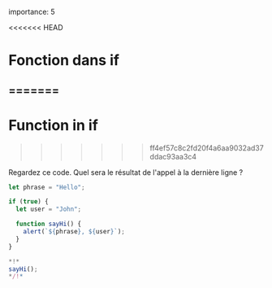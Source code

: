 importance: 5

<<<<<<< HEAD
# Fonction dans if
=======
---
# Function in if
>>>>>>> ff4ef57c8c2fd20f4a6aa9032ad37ddac93aa3c4

Regardez ce code. Quel sera le résultat de l'appel à la dernière ligne ?

```js run
let phrase = "Hello";

if (true) {
  let user = "John";

  function sayHi() {
    alert(`${phrase}, ${user}`);
  }
}

*!*
sayHi();
*/!*
```
